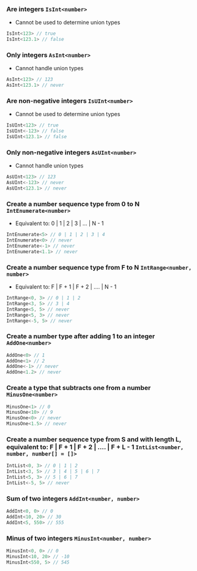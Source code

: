 
### Are integers `IsInt<number>`
 * Cannot be used to determine union types

``` typescript
IsInt<123> // true
IsInt<123.1> // false
```

			
### Only integers `AsInt<number>`
 * Cannot handle union types

``` typescript
AsInt<123> // 123
AsInt<123.1> // never
```

			
### Are non-negative integers `IsUInt<number>`
 * Cannot be used to determine union types

``` typescript
IsUInt<123> // true
IsUInt<-123> // false
IsUInt<123.1> // false
```

			
### Only non-negative integers `AsUInt<number>`
 * Cannot handle union types

``` typescript
AsUInt<123> // 123
AsUInt<-123> // never
AsUInt<123.1> // never
```

			
### Create a number sequence type from 0 to N `IntEnumerate<number>`
 * Equivalent to: 0 | 1 | 2 | 3 | ... | N - 1

``` typescript
IntEnumerate<5> // 0 | 1 | 2 | 3 | 4
IntEnumerate<0> // never
IntEnumerate<-1> // never
IntEnumerate<1.1> // never
```

			
### Create a number sequence type from F to N `IntRange<number, number>`
 * Equivalent to: F | F + 1 | F + 2 | .... | N - 1

``` typescript
IntRange<0, 3> // 0 | 1 | 2
IntRange<3, 5> // 3 | 4
IntRange<5, 5> // never
IntRange<5, 3> // never
IntRange<-5, 5> // never
```

			
### Create a number type after adding 1 to an integer `AddOne<number>`


``` typescript
AddOne<0> // 1
AddOne<1> // 2
AddOne<-1> // never
AddOne<1.2> // never
```

			
### Create a type that subtracts one from a number `MinusOne<number>`


``` typescript
MinusOne<1> // 0
MinusOne<10> // 9
MinusOne<0> // never
MinusOne<1.5> // never
```

			
### Create a number sequence type from S and with length L, equivalent to: F | F + 1 | F + 2 | .... | F + L - 1 `IntList<number, number, number[] = []>`


``` typescript
IntList<0, 3> // 0 | 1 | 2
IntList<3, 5> // 3 | 4 | 5 | 6 | 7
IntList<5, 3> // 5 | 6 | 7
IntList<-5, 5> // never
```

			
### Sum of two integers `AddInt<number, number>`


``` typescript
AddInt<0, 0> // 0
AddInt<10, 20> // 30
AddInt<5, 550> // 555
```

			
### Minus of two integers `MinusInt<number, number>`


``` typescript
MinusInt<0, 0> // 0
MinusInt<10, 20> // -10
MinusInt<550, 5> // 545
```

			